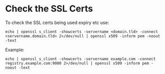 # Check the SSL Certs

To check the SSL certs being used expiry etc use:

    echo | openssl s_client -showcerts -servername <domain.tld> -connect <servername.domain.tld> 2>/dev/null | openssl x509 -inform pem -noout -text

Example:

    echo | openssl s_client -showcerts -servername example.com -connect registry.example.com:9000 2>/dev/null | openssl x509 -inform pem -noout -text
